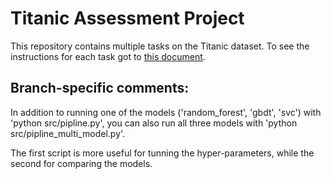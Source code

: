 # Titanic Assessment Project

This repository contains multiple tasks on the Titanic dataset. To see the instructions for each task got to [this document](docs/TASKS.md).


## Branch-specific comments:
In addition to running one of the models ('random_forest', 'gbdt', 'svc') with 'python src/pipline.py', you can also run all three models with 'python src/pipline_multi_model.py'. 

The first script is more useful for tunning the hyper-parameters, while the second for comparing the models.
